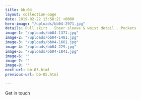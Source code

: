 ```yaml
---
title: bb:04
layout: collection-page
date: 2019-02-22 13:58:21 +0000
hero-image: "/uploads/bb04-2971.jpg"
details: Full skirt . Sheer sleeve & waist detail . Pockets
image-1: "/uploads/bb04-1371.jpg"
image-2: "/uploads/bb04-1481.jpg"
image-3: "/uploads/bb04-1601.jpg"
image-4: "/uploads/bb04-229.jpg"
image-5: "/uploads/bb04-1841.jpg"
image-6: ''
image-7: ''
image-8: ''
next-url: bb-03.html
previous-url: bb-05.html

---
```

Get in touch
